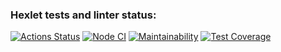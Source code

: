 ### Hexlet tests and linter status:
[![Actions Status](https://github.com/maddclif24/frontend-project-lvl2/workflows/hexlet-check/badge.svg)](https://github.com/maddclif24/frontend-project-lvl2/actions)
[![Node CI](https://github.com/maddclif24/frontend-project-lvl2/workflows/Node%20CI/badge.svg)](https://github.com/maddclif24/frontend-project-lvl2/actions)
[![Maintainability](https://api.codeclimate.com/v1/badges/dfc50c2d88cd46d069c1/maintainability)](https://codeclimate.com/github/hexlet-boilerplates/nodejs-package/maintainability)
[![Test Coverage](https://api.codeclimate.com/v1/badges/dfc50c2d88cd46d069c1/test_coverage)](https://codeclimate.com/github/hexlet-boilerplates/nodejs-package/test_coverage)